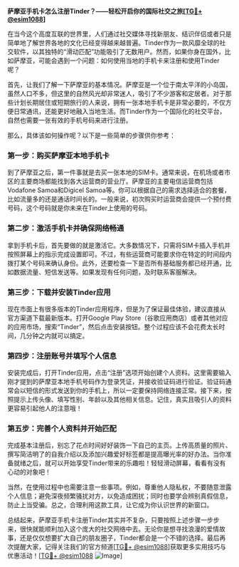 **萨摩亚手机卡怎么注册Tinder？——轻松开启你的国际社交之旅[[TG💪+ @esim1088](https://t.me/s/esim1088)]**

在当今这个高度互联的世界里，人们通过社交媒体寻找新朋友、结识伴侣或者只是简单地了解世界各地的文化已经变得越来越普遍。Tinder作为一款风靡全球的社交软件，以其独特的“滑动匹配”功能吸引了无数用户。然而，如果你身在国外，比如萨摩亚，可能会遇到一个问题：如何使用当地的手机卡来注册和使用Tinder呢？

首先，让我们了解一下萨摩亚的基本情况。萨摩亚是一个位于南太平洋的小岛国，虽然人口不多，但这里的自然风光却非常迷人，吸引了不少游客和定居者。对于那些计划长期居住或短期旅行的人来说，拥有一张本地手机卡是非常必要的，不仅方便日常通讯，还能更好地融入当地生活。而Tinder作为一个国际化的社交平台，自然也需要一张有效的手机号码来进行注册。

那么，具体该如何操作呢？以下是一些简单的步骤供你参考：

### 第一步：购买萨摩亚本地手机卡

到了萨摩亚之后，第一件事就是去买一张本地的SIM卡。通常来说，在机场或者市区的主要商场都能找到各大运营商的营业厅。萨摩亚的主要电信运营商包括Vodafone Samoa和Digicel Samoa等。你可以根据自己的需求选择适合的套餐，比如流量多的还是通话时间长的。一般来说，初次购买时运营商会提供一个预付费号码，这个号码就是你未来在Tinder上使用的号码。

### 第二步：激活手机卡并确保网络畅通

拿到手机卡后，首先要做的就是激活它。大多数情况下，只需将SIM卡插入手机并按照屏幕上的指示完成设置即可。不过，有些运营商可能要求你在特定的时间段内拨打某个号码来确认身份。此外，还要检查一下是否所有基础服务都已经开通，比如数据流量、短信发送等。如果发现有任何问题，及时联系客服解决。

### 第三步：下载并安装Tinder应用

现在市面上有很多版本的Tinder应用程序，但是为了保证最佳体验，建议直接从官方渠道下载最新版本。打开Google Play Store（谷歌应用商店）或者其他对应的应用市场，搜索“Tinder”，然后点击安装按钮。整个过程应该不会花费太长时间，几分钟之内就可以搞定。

### 第四步：注册账号并填写个人信息

安装完成后，打开Tinder应用，点击“注册”选项开始创建个人资料。这里需要输入刚才提到的萨摩亚本地手机号码作为登录凭证，并接收验证码进行验证。验证码通常会以短信的形式发送到你的手机上，所以一定要保持网络连接正常。接下来，按照提示上传头像、填写性别、年龄以及其他相关信息。记住，真实且吸引人的资料更容易引起他人的注意哦！

### 第五步：完善个人资料并开始匹配

完成基本注册后，别忘了花点时间好好装饰一下自己的主页。上传高质量的照片、撰写简洁明了的自我介绍以及添加兴趣爱好标签都是提高曝光率的好办法。当你准备就绪之后，就可以开始享受Tinder带来的乐趣啦！轻轻滑动屏幕，看看有没有心动的对象吧！

当然，在使用过程中也需要注意一些事项。例如，尊重他人隐私权，不要随意泄露个人信息；避免深夜频繁骚扰对方，以免造成困扰；同时也要学会辨别真假信息，防止上当受骗。总之，合理利用这款工具，让它成为你认识世界的新窗口。

总结起来，萨摩亚手机卡注册Tinder其实并不复杂，只要按照上述步骤一步步来，很快就能顺利加入这个庞大的社交网络中去。无论你是想寻找浪漫的爱情故事，还是仅仅想要扩大自己的朋友圈子，Tinder都会是一个不错的选择。最后再次提醒大家，记得关注我们的官方频道[[TG💪+ @esim1088](https://t.me/s/esim1088)]获取更多实用技巧与优惠活动！[[TG💪+ @esim1088](https://t.me/s/esim1088) ![Image](https://i.postimg.cc/4NQfJmqS/Snipaste-2025-05-13-00-14-12.png)]